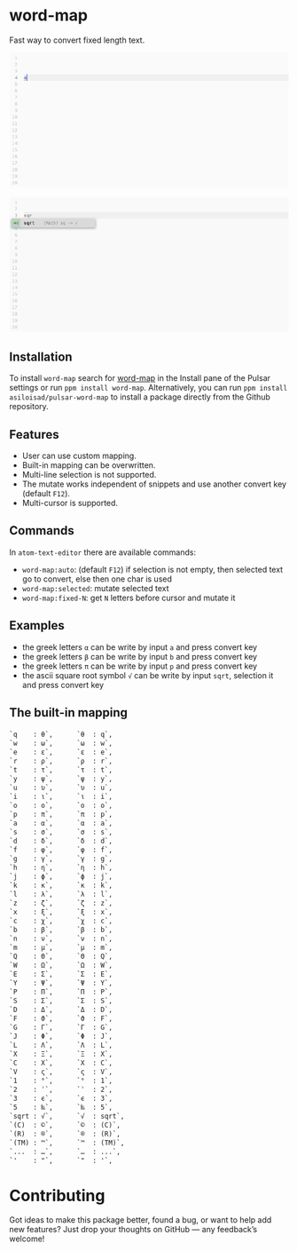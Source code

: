 # word-map

Fast way to convert fixed length text.

![AutoConvert](https://github.com/asiloisad/pulsar-word-map/blob/master/assets/ppt-1.gif?raw=true)

![SelectionConvert](https://github.com/asiloisad/pulsar-word-map/blob/master/assets/ppt-2.gif?raw=true)

## Installation

To install `word-map` search for [word-map](https://web.pulsar-edit.dev/packages/word-map) in the Install pane of the Pulsar settings or run `ppm install word-map`. Alternatively, you can run `ppm install asiloisad/pulsar-word-map` to install a package directly from the Github repository.

## Features

- User can use custom mapping.
- Built-in mapping can be overwritten.
- Multi-line selection is not supported.
- The mutate works independent of snippets and use another convert key (default `F12`).
- Multi-cursor is supported.

## Commands

In `atom-text-editor` there are available commands:

- `word-map:auto`: (default `F12`) if selection is not empty, then selected text go to convert, else then one char is used
- `word-map:selected`: mutate selected text
- `word-map:fixed-N`: get `N` letters before cursor and mutate it

## Examples

- the greek letters `α` can be write by input `a` and press convert key
- the greek letters `β` can be write by input `b` and press convert key
- the greek letters `π` can be write by input `p` and press convert key
- the ascii square root symbol `√` can be write by input `sqrt`, selection it and press convert key

## The built-in mapping

    `q    : θ`,      `θ  : q`,
    `w    : ω`,      `ω  : w`,
    `e    : ε`,      `ε  : e`,
    `r    : ρ`,      `ρ  : r`,
    `t    : τ`,      `τ  : t`,
    `y    : ψ`,      `ψ  : y`,
    `u    : υ`,      `υ  : u`,
    `i    : ι`,      `ι  : i`,
    `o    : ο`,      `ο  : o`,
    `p    : π`,      `π  : p`,
    `a    : α`,      `α  : a`,
    `s    : σ`,      `σ  : s`,
    `d    : δ`,      `δ  : d`,
    `f    : φ`,      `φ  : f`,
    `g    : γ`,      `γ  : g`,
    `h    : η`,      `η  : h`,
    `j    : ϕ`,      `ϕ  : j`,
    `k    : κ`,      `κ  : k`,
    `l    : λ`,      `λ  : l`,
    `z    : ζ`,      `ζ  : z`,
    `x    : ξ`,      `ξ  : x`,
    `c    : χ`,      `χ  : c`,
    `b    : β`,      `β  : b`,
    `n    : ν`,      `ν  : n`,
    `m    : μ`,      `μ  : m`,
    `Q    : Θ`,      `Θ  : Q`,
    `W    : Ω`,      `Ω  : W`,
    `E    : Σ`,      `Σ  : E`,
    `Y    : Ψ`,      `Ψ  : Y`,
    `P    : Π`,      `Π  : P`,
    `S    : Σ`,      `Σ  : S`,
    `D    : Δ`,      `Δ  : D`,
    `F    : ϑ`,      `ϑ  : F`,
    `G    : Γ`,      `Γ  : G`,
    `J    : Φ`,      `Φ  : J`,
    `L    : Λ`,      `Λ  : L`,
    `X    : Ξ`,      `Ξ  : X`,
    `C    : Χ`,      `Χ  : C`,
    `V    : ς`,      `ς  : V`,
    `1    : °`,      `°  : 1`,
    `2    : ʾ`,      `ʾ  : 2`,
    `3    : ϵ`,      `ϵ  : 3`,
    `5    : ‰`,      `‰  : 5`,
    `sqrt : √`,      `√  : sqrt`,
    `(C)  : ©`,      `©  : (C)`,
    `(R)  : ®`,      `®  : (R)`,
    `(TM) : ™`,      `™  : (TM)`,
    `...  : …`,      `…  : ...`,
    `'    : "`,      `"  : '`,

# Contributing

Got ideas to make this package better, found a bug, or want to help add new features? Just drop your thoughts on GitHub — any feedback’s welcome!
